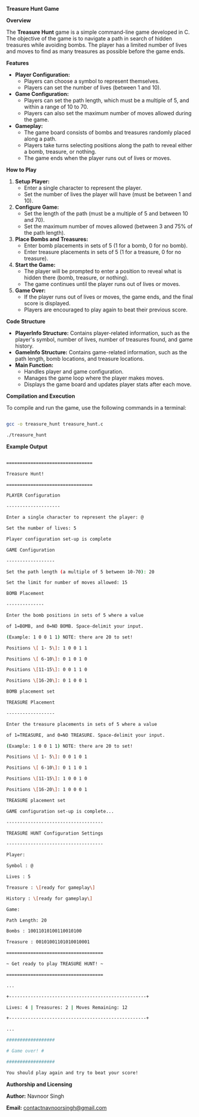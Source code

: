 **Treasure Hunt Game**

**Overview**

The **Treasure Hunt** game is a simple command-line game developed in C. The objective of the game is to navigate a path in search of hidden treasures while avoiding bombs. The player has a limited number of lives and moves to find as many treasures as possible before the game ends.

**Features**

- **Player Configuration:**
  - Players can choose a symbol to represent themselves.
  - Players can set the number of lives (between 1 and 10).
- **Game Configuration:**
  - Players can set the path length, which must be a multiple of 5, and within a range of 10 to 70.
  - Players can also set the maximum number of moves allowed during the game.
- **Gameplay:**
  - The game board consists of bombs and treasures randomly placed along a path.
  - Players take turns selecting positions along the path to reveal either a bomb, treasure, or nothing.
  - The game ends when the player runs out of lives or moves.

**How to Play**

1. **Setup Player:**
    - Enter a single character to represent the player.
    - Set the number of lives the player will have (must be between 1 and 10).
2. **Configure Game:**
    - Set the length of the path (must be a multiple of 5 and between 10 and 70).
    - Set the maximum number of moves allowed (between 3 and 75% of the path length).
3. **Place Bombs and Treasures:**
    - Enter bomb placements in sets of 5 (1 for a bomb, 0 for no bomb).
    - Enter treasure placements in sets of 5 (1 for a treasure, 0 for no treasure).
4. **Start the Game:**
    - The player will be prompted to enter a position to reveal what is hidden there (bomb, treasure, or nothing).
    - The game continues until the player runs out of lives or moves.
5. **Game Over:**
    - If the player runs out of lives or moves, the game ends, and the final score is displayed.
    - Players are encouraged to play again to beat their previous score.

**Code Structure**

- **PlayerInfo Structure:** Contains player-related information, such as the player's symbol, number of lives, number of treasures found, and game history.
- **GameInfo Structure:** Contains game-related information, such as the path length, bomb locations, and treasure locations.
- **Main Function:**
  - Handles player and game configuration.
  - Manages the game loop where the player makes moves.
  - Displays the game board and updates player stats after each move.

**Compilation and Execution**

To compile and run the game, use the following commands in a terminal:

```bash

gcc -o treasure_hunt treasure_hunt.c

./treasure_hunt

```

**Example Output**

```bash

================================

Treasure Hunt!

================================

PLAYER Configuration

--------------------

Enter a single character to represent the player: @

Set the number of lives: 5

Player configuration set-up is complete

GAME Configuration

------------------

Set the path length (a multiple of 5 between 10-70): 20

Set the limit for number of moves allowed: 15

BOMB Placement

--------------

Enter the bomb positions in sets of 5 where a value

of 1=BOMB, and 0=NO BOMB. Space-delimit your input.

(Example: 1 0 0 1 1) NOTE: there are 20 to set!

Positions \[ 1- 5\]: 1 0 0 1 1

Positions \[ 6-10\]: 0 1 0 1 0

Positions \[11-15\]: 0 0 1 1 0

Positions \[16-20\]: 0 1 0 0 1

BOMB placement set

TREASURE Placement

------------------

Enter the treasure placements in sets of 5 where a value

of 1=TREASURE, and 0=NO TREASURE. Space-delimit your input.

(Example: 1 0 0 1 1) NOTE: there are 20 to set!

Positions \[ 1- 5\]: 0 0 1 0 1

Positions \[ 6-10\]: 0 1 1 0 1

Positions \[11-15\]: 1 0 0 1 0

Positions \[16-20\]: 1 0 0 0 1

TREASURE placement set

GAME configuration set-up is complete...

------------------------------------

TREASURE HUNT Configuration Settings

------------------------------------

Player:

Symbol : @

Lives : 5

Treasure : \[ready for gameplay\]

History : \[ready for gameplay\]

Game:

Path Length: 20

Bombs : 10011010100110010100

Treasure : 00101001101010010001

====================================

~ Get ready to play TREASURE HUNT! ~

====================================

...

+---------------------------------------------------+

Lives: 4 | Treasures: 2 | Moves Remaining: 12

+---------------------------------------------------+

...

##################

# Game over! #

##################

You should play again and try to beat your score!

```

**Authorship and Licensing**

**Author:** Navnoor Singh

**Email:** contactnavnoorsingh@gmail.com
